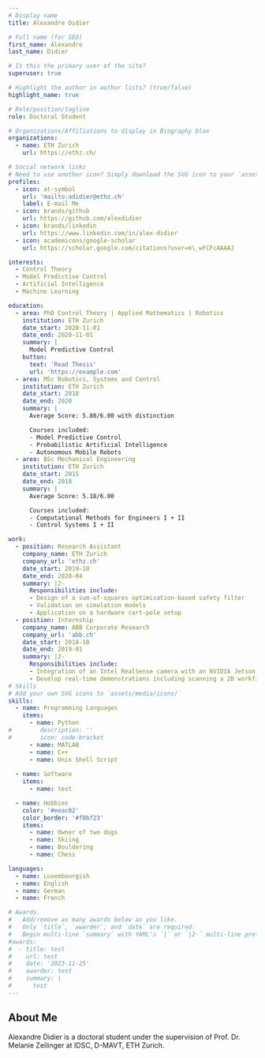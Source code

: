 ```yaml
---
# Display name
title: Alexandre Didier

# Full name (for SEO)
first_name: Alexandre
last_name: Didier

# Is this the primary user of the site?
superuser: true

# Highlight the author in author lists? (true/false)
highlight_name: true

# Role/position/tagline
role: Doctoral Student

# Organizations/Affiliations to display in Biography blox
organizations:
  - name: ETH Zurich
    url: https://ethz.ch/

# Social network links
# Need to use another icon? Simply download the SVG icon to your `assets/media/icons/` folder.
profiles:
  - icon: at-symbol
    url: 'mailto:adidier@ethz.ch'
    label: E-mail Me
  - icon: brands/github
    url: https://github.com/alexdidier
  - icon: brands/linkedin
    url: https://www.linkedin.com/in/alex-didier
  - icon: academicons/google-scholar
    url: https://scholar.google.com/citations?user=m\_wFCFcAAAAJ

interests:
  - Control Theory
  - Model Predictive Control
  - Artificial Intelligence
  - Machine Learning

education:
  - area: PhD Control Theory | Applied Mathematics | Robotics
    institution: ETH Zurich
    date_start: 2020-11-01
    date_end: 2020-11-01
    summary: |
      Model Predictive Control
    button:
      text: 'Read Thesis'
      url: 'https://example.com'
  - area: MSc Robotics, Systems and Control
    institution: ETH Zurich
    date_start: 2018
    date_end: 2020
    summary: |
      Average Score: 5.80/6.00 with distinction

      Courses included:
      - Model Predictive Control
      - Probabilistic Artificial Intelligence
      - Autonomous Mobile Robots
  - area: BSc Mechanical Engineering
    institution: ETH Zurich
    date_start: 2015
    date_end: 2018
    summary: |
      Average Score: 5.18/6.00

      Courses included:
      - Computational Methods for Engineers I + II
      - Control Systems I + II

work:
  - position: Research Assistant
    company_name: ETH Zurich
    company_url: 'ethz.ch'
    date_start: 2019-10
    date_end: 2020-04
    summary: |2-
      Responsibilities include:
      - Design of a sum-of-squares optimisation-based safety filter
      - Validation on simulation models
      - Application on a hardware cart-pole setup
  - position: Internship
    company_name: ABB Corporate Research
    company_url: 'abb.ch'
    date_start: 2018-10
    date_end: 2019-01
    summary: |2-
      Responsibilities include:
      - Integration of an Intel RealSense camera with an NVIDIA Jetson and the ABB YuMi robot
      - Develop real-time demonstrations including scanning a 2D workfield and maneuvering around obstacles as well as following human arm positions
# Skills
# Add your own SVG icons to `assets/media/icons/`
skills:
  - name: Programming Languages
    items:
      - name: Python
#        description: ''
#        icon: code-bracket
      - name: MATLAB
      - name: C++
      - name: Unix Shell Script
  
  - name: Software
    items:
      - name: test

  - name: Hobbies
    color: '#eeac02'
    color_border: '#f0bf23'
    items:
      - name: Owner of two dogs
      - name: Skiing
      - name: Bouldering
      - name: Chess

languages:
  - name: Luxembourgish
  - name: English
  - name: German
  - name: French

# Awards.
#   Add/remove as many awards below as you like.
#   Only `title`, `awarder`, and `date` are required.
#   Begin multi-line `summary` with YAML's `|` or `|2-` multi-line prefix and indent 2 spaces below.
#awards:
#  - title: test
#    url: test
#    date: '2023-11-25'
#    awarder: test
#    summary: |
#      test
---
```


## About Me

Alexandre Didier is a doctoral student under the supervision of Prof. Dr. Melanie Zeilinger at IDSC, D-MAVT, ETH Zurich.